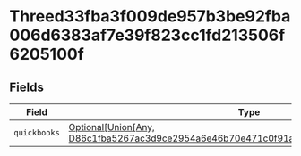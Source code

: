 # Threed33fba3f009de957b3be92fba006d6383af7e39f823cc1fd213506f6205100f


## Fields

| Field                                                                                                                                                                                           | Type                                                                                                                                                                                            | Required                                                                                                                                                                                        | Description                                                                                                                                                                                     |
| ----------------------------------------------------------------------------------------------------------------------------------------------------------------------------------------------- | ----------------------------------------------------------------------------------------------------------------------------------------------------------------------------------------------- | ----------------------------------------------------------------------------------------------------------------------------------------------------------------------------------------------- | ----------------------------------------------------------------------------------------------------------------------------------------------------------------------------------------------- |
| `quickbooks`                                                                                                                                                                                    | [Optional[Union[Any, D86c1fba5267ac3d9ce2954a6e46b70e471c0f91a44abbe94565ae50e6e9e863]]](../../models/shared/threed33fba3f009de957b3be92fba006d6383af7e39f823cc1fd213506f6205100fquickbooks.md) | :heavy_minus_sign:                                                                                                                                                                              | N/A                                                                                                                                                                                             |